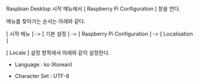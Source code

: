 Raspbian Desktop 시작 메뉴에서 [ Raspberry Pi Configuration ] 창을 연다.

메뉴를 찾아가는 순서는 아래와 같다.

  [ 시작 메뉴 ]  ->  [ 기본 설정 ]  ->  [ Raspberry Pi Configuration ]  ->  [ Localisation ]

 

[ Locale ] 설정 항목에서 아래와 같이 설정한다.

 - Language : ko (Korean)

 - Character Set : UTF-8
